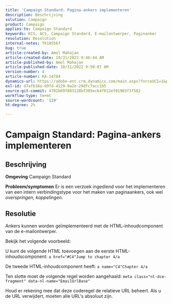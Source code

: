 ```yaml
---
title: 'Campaign Standard: Pagina-ankers implementeren'
description: Beschrijving
solution: Campaign
product: Campaign
applies-to: Campaign Standard
keywords: KCS, ACS, Campaign Standard, E-mailontwerper, Paginanker
resolution: Resolution
internal-notes: TK185567
bug: true
article-created-by: Amol Mahajan
article-created-date: 10/31/2022 9:46:44 AM
article-published-by: Amol Mahajan
article-published-date: 10/31/2022 9:50:07 AM
version-number: 4
article-number: KA-14784
dynamics-url: https://adobe-ent.crm.dynamics.com/main.aspx?forceUCI=1&pagetype=entityrecord&etn=knowledgearticle&id=3fe073ea-0059-ed11-9561-6045bd006079
exl-id: d7afb38a-69fd-4129-9a2e-29dfc7acc1b5
source-git-commit: 4702b69f883128bf305ec64f012ef01903f3f582
workflow-type: tm+mt
source-wordcount: '119'
ht-degree: 2%

---
```


# Campaign Standard: Pagina-ankers implementeren

## Beschrijving

<b>Omgeving</b>
Campaign Standard


<b>Probleem/symptomen</b>
Er is een verzoek ingediend voor het implementeren van een intern verbindingstype voor het maken van paginaankers, ook wel *overspringen, koppelingen*.


## Resolutie


Ankers kunnen worden geïmplementeerd met de HTML-inhoudcomponent van de e-mailontwerper.

Bekijk het volgende voorbeeld:

U kunt de volgende HTML toevoegen aan de eerste HTML-inhoudscomponent:
`a href="#C4"Jump to chapter 4/a`

De tweede HTML-inhoudcomponent heeft:
`a name="C4"Chapter 4/a`

Ten slotte moet de volgende regel worden aangehaald:
`meta class="nl-dce-fragment" data-nl-name="EmailUrlBase"`

Houd er rekening mee dat deze coderegel de relatieve URL beheert. Als u de URL verwijdert, moeten alle URL&#39;s absoluut zijn.
